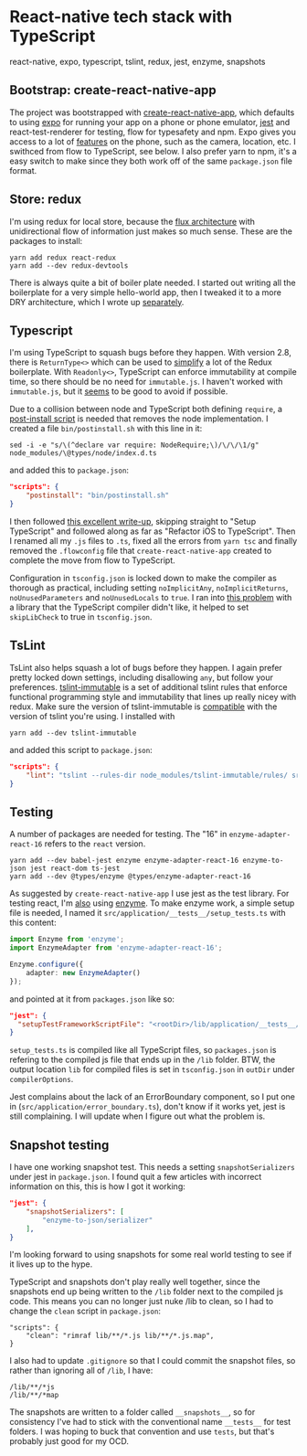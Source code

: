 # React-native tech stack with TypeScript

react-native, expo, typescript, tslint, redux, jest, enzyme, snapshots

## Bootstrap: create-react-native-app

The project was bootstrapped with [create-react-native-app](https://facebook.github.io/react-native/blog/2017/03/13/introducing-create-react-native-app.html), which defaults to using [expo](https://expo.io/) for running your app on a phone or phone emulator, [jest](https://facebook.github.io/jest/) and react-test-renderer for testing, flow for typesafety and npm. Expo gives you access to a lot of [features](https://expo.io/features) on the phone, such as the camera, location, etc. I swithced from flow to TypeScript, see below. I also prefer yarn to npm, it's a easy switch to make since they both work off of the same `package.json` file format.

## Store: redux

I'm using redux for local store, because the [flux architecture](https://www.startuprocket.com/articles/evolution-toward-one-way-data-flow-a-quick-introduction-to-redux) with unidirectional flow of information just makes so much sense. These are the packages to install:

```
yarn add redux react-redux 
yarn add --dev redux-devtools
```

There is always quite a bit of boiler plate needed. I started out writing all the boilerplate for a very simple hello-world app, then I tweaked it to a more DRY architecture, which I wrote up [separately](https://github.com/pg-irc/pathways-backend/blob/master/dry-redux-with-typescript.md).

## Typescript

I'm using TypeScript to squash bugs before they happen. With version 2.8, there is `ReturnType<>` which can be used to [simplify](https://medium.com/@martin_hotell/improved-redux-type-safety-with-typescript-2-8-2c11a8062575) a lot of the Redux boilerplate. With `Readonly<>`, TypeScript can enforce immutability at compile time, so there should be no need for `immutable.js`. I haven't worked with `immutable.js`, but it [seems](https://medium.com/@AlexFaunt/immutablejs-worth-the-price-66391b8742d4) to be good to avoid if possible.

Due to a collision between node and TypeScript both defining `require`, a [post-install script](https://github.com/aws/aws-amplify/issues/281#issuecomment-370049435) is needed that removes the node implementation. I created a file `bin/postinstall.sh` with this line in it:

```
sed -i -e "s/\(^declare var require: NodeRequire;\)/\/\/\1/g" node_modules/\@types/node/index.d.ts
```

and added this to `package.json`:

```json
"scripts": {
    "postinstall": "bin/postinstall.sh"
}
```

I then followed [this excellent write-up](https://medium.com/@rintoj/react-native-with-typescript-40355a90a5d7),  skipping straight to "Setup TypeScript" and followed along as far as "Refactor iOS to TypeScript". Then I renamed all my `.js` files to `.ts`, fixed all the errors from `yarn tsc` and finally removed the `.flowconfig` file that `create-react-native-app` created to complete the move from flow to TypeScript.

Configuration in `tsconfig.json` is locked down to make the compiler as thorough as practical, including setting `noImplicitAny`, `noImplicitReturns`, `noUnusedParameters`  and `noUnusedLocals`  to `true`. I ran into [this problem](https://github.com/DefinitelyTyped/DefinitelyTyped/issues/24573) with a library that the TypeScript compiler didn't like, it helped to set `skipLibCheck` to true in `tsconfig.json`.

## TsLint

TsLint also helps squash a lot of bugs before they happen. I again prefer pretty locked down settings, including disallowing `any`, but follow your preferences. [tslint-immutable](https://github.com/jonaskello/tslint-immutable) is a set of additional tslint rules that enforce functional programming style and immutability that lines up really nicey with redux. Make sure the version of tslint-immutable is [compatible](https://github.com/jonaskello/tslint-immutable) with the version of tslint you're using. I installed with

```
yarn add --dev tslint-immutable
```

and added this script to `package.json`:

```json
"scripts": { 
    "lint": "tslint --rules-dir node_modules/tslint-immutable/rules/ src/**/*.ts"
}
```

## Testing

A number of packages are needed for testing. The "16" in `enzyme-adapter-react-16` refers to the `react` version.

```
yarn add --dev babel-jest enzyme enzyme-adapter-react-16 enzyme-to-json jest react-dom ts-jest
yarn add --dev @types/enzyme @types/enzyme-adapter-react-16
```

As suggested by `create-react-native-app` I use jest as the test library. For testing react, I'm [also](https://www.codementor.io/vijayst/unit-testing-react-components-jest-or-enzyme-du1087lh8) using [enzyme](http://airbnb.io/projects/enzyme/). To make enzyme work, a simple setup file is needed, I named it `src/application/__tests__/setup_tests.ts` with this content:

```TypeScript
import Enzyme from 'enzyme';
import EnzymeAdapter from 'enzyme-adapter-react-16';

Enzyme.configure({
    adapter: new EnzymeAdapter()
});
```

and pointed at it from `packages.json` like so:

```json
"jest": {
  "setupTestFrameworkScriptFile": "<rootDir>/lib/application/__tests__/setup_tests.js",
}
```

`setup_tests.ts` is compiled like all TypeScript files, so `packages.json` is refering to the compiled js file that ends up in the `/lib` folder. BTW, the output location `lib` for compiled files is set in `tsconfig.json` in `outDir` under `compilerOptions`.

Jest complains about the lack of an ErrorBoundary component, so I put one in (`src/application/error_boundary.ts`), don't know if it works yet, jest is still complaining. I will update when I figure out what the problem is.

## Snapshot testing

I have one working snapshot test. This needs a setting  `snapshotSerializers` under jest in `package.json`. I found quit a few articles with incorrect information on this, this is how I got it working:

```json
"jest": {
    "snapshotSerializers": [
        "enzyme-to-json/serializer"
    ],
}
```

I'm looking forward to using snapshots for some real world testing to see if it lives up to the hype.

TypeScript and snapshots don't play really well together, since the snapshots end up being written to the `/lib` folder next to the compiled js code. This means you can no longer just nuke /lib to clean, so I had to change the `clean` script in `package.json`:

```
"scripts": {
    "clean": "rimraf lib/**/*.js lib/**/*.js.map",
}
```

I also had to update `.gitignore` so that I could commit the snapshot files, so rather than ignoring all of `/lib`, I have:

```
/lib/**/*js
/lib/**/*map
```

The snapshots are written to a folder called `__snapshots__`, so for consistency I've had to stick with the conventional name `__tests__` for test folders. I was hoping to buck that convention and use `tests`, but that's probably just good for my OCD.

